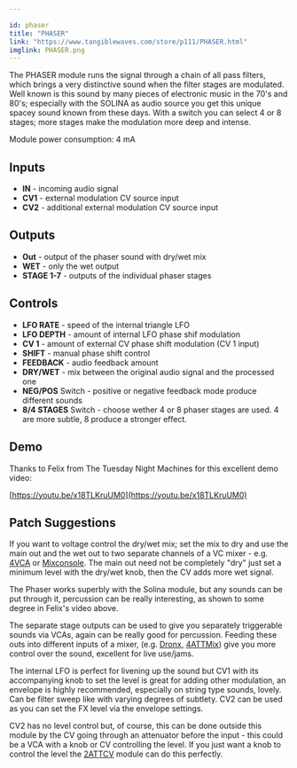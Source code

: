 ```yaml
---

id: phaser
title: "PHASER"
link: "https://www.tangiblewaves.com/store/p111/PHASER.html"
imglink: PHASER.png
---
```





The PHASER module runs the signal through a chain of all pass filters, which brings a very distinctive sound when the filter stages are modulated. Well known is this sound by many pieces of electronic music in the 70's and 80's; especially with the SOLINA as audio source you get this unique spacey sound known from these days. With a switch you can select 4 or 8 stages; more stages make the modulation more deep and intense.



Module power consumption: 4 mA

## Inputs

*   **IN** - incoming audio signal
*   **CV1** - external modulation CV source input
*   **CV2** - additional external modulation CV source input

## Outputs

*   **Out** - output of the phaser sound with dry/wet mix
*   **WET** - only the wet output
*   **STAGE 1-7** - outputs of the individual phaser stages

## Controls

*   **LFO RATE** - speed of the internal triangle LFO
*   **LFO DEPTH** - amount of internal LFO phase shif modulation
*   **CV 1** - amount of external CV phase shift modulation (CV 1 input)
*   **SHIFT** - manual phase shift control
*   **FEEDBACK** - audio feedback amount
*   **DRY/WET** - mix between the original audio signal and the processed one
*   **NEG/POS** Switch - positive or negative feedback mode produce different sounds
*   **8/4 STAGES** Switch - choose wether 4 or 8 phaser stages are used. 4 are more subtle, 8 produce a stronger effect.

## Demo

Thanks to Felix from The Tuesday Night Machines for this excellent demo video:

[https://youtu.be/x18TLKruUM0](https://youtu.be/x18TLKruUM0)

## Patch Suggestions

If you want to voltage control the dry/wet mix; set the mix to dry and use the main out and the wet out to two separate channels of a VC mixer - e.g. [4VCA](https://wiki.aemodular.com/pmwiki.php/AeManual/4VCA) or [Mixconsole](https://wiki.aemodular.com/pmwiki.php/AeManual/MIXCONSOLE). The main out need not be completely "dry" just set a minimum level with the dry/wet knob, then the CV adds more wet signal.

The Phaser works superbly with the Solina module, but any sounds can be put through it, percussion can be really interesting, as shown to some degree in Felix's video above.

The separate stage outputs can be used to give you separately triggerable sounds via VCAs, again can be really good for percussion. Feeding these outs into different inputs of a mixer, (e.g. [Dronx](https://wiki.aemodular.com/pmwiki.php/AeManual/DRONX), [4ATTMix](https://wiki.aemodular.com/pmwiki.php/AeManual/4ATTMIX)) give you more control over the sound, excellent for live use/jams.

The internal LFO is perfect for livening up the sound but CV1 with its accompanying knob to set the level is great for adding other modulation, an envelope is highly recommended, especially on string type sounds, lovely. Can be filter sweep like with varying degrees of subtlety. CV2 can be used as you can set the FX level via the envelope settings.

CV2 has no level control but, of course, this can be done outside this module by the CV going through an attenuator before the input - this could be a VCA with a knob or CV controlling the level. If you just want a knob to control the level the [2ATTCV](https://wiki.aemodular.com/pmwiki.php/AeManual/2ATTCV) module can do this perfectly.



